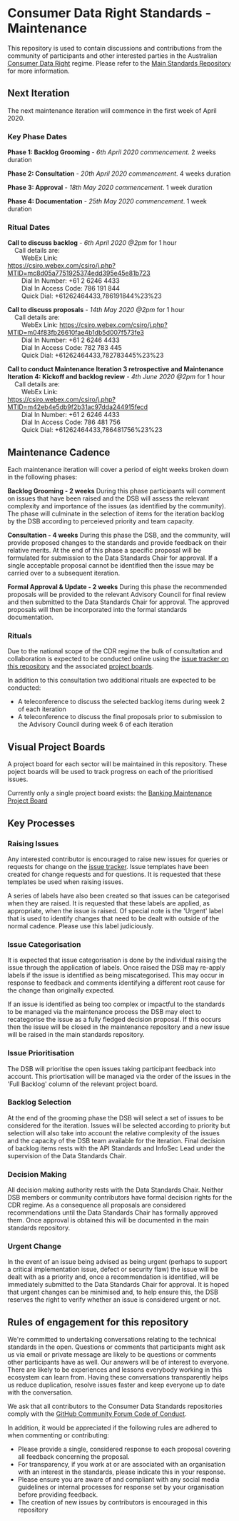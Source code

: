 # Consumer Data Right Standards - Maintenance

This repository is used to contain discussions and contributions from the community of participants and other interested parties in the Australian [Consumer Data Right](https://www.accc.gov.au/focus-areas/consumer-data-right "ACCC Consumer Data Right webpage") regime.  Please refer to the [Main Standards Repository](https://github.com/ConsumerDataStandardsAustralia/standards) for more information.

## Next Iteration
The next maintenance iteration will commence in the first week of April 2020.

### Key Phase Dates

**Phase 1: Backlog Grooming** - *6th April 2020 commencement*. 2 weeks duration

**Phase 2: Consultation** - *20th April 2020 commencement*. 4 weeks duration

**Phase 3: Approval** - *18th May 2020 commencement*. 1 week duration

**Phase 4: Documentation** - *25th May 2020 commencement*. 1 week duration

### Ritual Dates

**Call to discuss backlog** - *6th April 2020 @2pm* for 1 hour<br/>
&nbsp;&nbsp;&nbsp;&nbsp;Call details are:<br/>
&nbsp;&nbsp;&nbsp;&nbsp;&nbsp;&nbsp;&nbsp;&nbsp;WebEx Link: 	
https://csiro.webex.com/csiro/j.php?MTID=mc8d05a7751925374edd395e45e81b723<br/>
&nbsp;&nbsp;&nbsp;&nbsp;&nbsp;&nbsp;&nbsp;&nbsp;Dial In Number: +61 2 6246 4433<br/>
&nbsp;&nbsp;&nbsp;&nbsp;&nbsp;&nbsp;&nbsp;&nbsp;Dial In Access Code: 786 191 844<br/>
&nbsp;&nbsp;&nbsp;&nbsp;&nbsp;&nbsp;&nbsp;&nbsp;Quick Dial: +61262464433,786191844%23%23<br/>

**Call to discuss proposals** - *14th May 2020 @2pm* for 1 hour<br/>
&nbsp;&nbsp;&nbsp;&nbsp;Call details are:<br/>
&nbsp;&nbsp;&nbsp;&nbsp;&nbsp;&nbsp;&nbsp;&nbsp;WebEx Link: https://csiro.webex.com/csiro/j.php?MTID=m04f83fb26610fae4b1db5d007f573fe3<br/>
&nbsp;&nbsp;&nbsp;&nbsp;&nbsp;&nbsp;&nbsp;&nbsp;Dial In Number: +61 2 6246 4433<br/>
&nbsp;&nbsp;&nbsp;&nbsp;&nbsp;&nbsp;&nbsp;&nbsp;Dial In Access Code: 782 783 445<br/>
&nbsp;&nbsp;&nbsp;&nbsp;&nbsp;&nbsp;&nbsp;&nbsp;Quick Dial: +61262464433,782783445%23%23<br/>

**Call to conduct Maintenance Iteration 3 retrospective and Maintenance Iteration 4: Kickoff and backlog review** - *4th June 2020 @2pm* for 1 hour<br/>
&nbsp;&nbsp;&nbsp;&nbsp;Call details are:<br/>
&nbsp;&nbsp;&nbsp;&nbsp;&nbsp;&nbsp;&nbsp;&nbsp;WebEx Link: 	
https://csiro.webex.com/csiro/j.php?MTID=m42eb4e5db9f2b31ac97dda244915fecd<br/>
&nbsp;&nbsp;&nbsp;&nbsp;&nbsp;&nbsp;&nbsp;&nbsp;Dial In Number: +61 2 6246 4433<br/>
&nbsp;&nbsp;&nbsp;&nbsp;&nbsp;&nbsp;&nbsp;&nbsp;Dial In Access Code: 786 481 756 <br/>
&nbsp;&nbsp;&nbsp;&nbsp;&nbsp;&nbsp;&nbsp;&nbsp;Quick Dial: +61262464433,786481756%23%23<br/>

## Maintenance Cadence
Each maintenance iteration will cover a period of eight weeks broken down in the following phases:

**Backlog Grooming - 2 weeks**
During this phase participants will comment on issues that have been raised and the DSB will assess the relevant complexity and importance of the issues (as identified by the community).  The phase will culminate in the selection of items for the iteration backlog by the DSB according to perceieved priority and team capacity.

**Consultation - 4 weeks**
During this phase the DSB, and the community, will provide proposed changes to the standards and provide feedback on their relative merits.  At the end of this phase a specific proposal will be formulated for submission to the Data Standards Chair for approval.  If a single acceptable proposal cannot be identified then the issue may be carried over to a subsequent iteration.

**Formal Approval & Update - 2 weeks**
During this phase the recommended proposals will be provided to the relevant Advisory Council for final review and then submitted to the Data Standards Chair for approval.  The approved proposals will then be incorporated into the formal standards documentation.

### Rituals
Due to the national scope of the CDR regime the bulk of consultation and collaboration is expected to be conducted online using the [issue tracker on this repository](https://github.com/ConsumerDataStandardsAustralia/standards-maintenance/issues) and the associated [project boards](https://github.com/ConsumerDataStandardsAustralia/standards-maintenance/projects).

In addition to this consultation two additional rituals are expected to be conducted:
* A teleconference to discuss the selected backlog items during week 2 of each iteration
* A teleconference to discuss the final proposals prior to submission to the Advisory Council during week 6 of each iteration

## Visual Project Boards

A project board for each sector will be maintained in this repository.  These poject boards will be used to track progress on each of the prioritised issues.

Currently only a single project board exists: the [Banking Maintenance Project Board](https://github.com/ConsumerDataStandardsAustralia/standards-maintenance/projects/1)

## Key Processes

### Raising Issues
Any interested contributor is encouraged to raise new issues for queries or requests for change on the [issue tracker](https://github.com/ConsumerDataStandardsAustralia/standards-maintenance/issues).  Issue templates have been created for change requests and for questions.  It is requested that these templates be used when raising issues.

A series of labels have also been created so that issues can be categorised when they are raised.  It is requested that these labels are applied, as appropriate, when the issue is raised.  Of special note is the 'Urgent' label that is used to identify changes that need to be dealt with outside of the normal cadence.  Please use this label judiciously.

### Issue Categorisation
It is expected that issue categorisation is done by the individual raising the issue through the application of labels.  Once raised the DSB may re-apply labels if the issue is identified as being miscategorised.  This may occur in response to feedback and comments identifying a different root cause for the change than originally expected.

If an issue is identified as being too complex or impactful to the standards to be managed via the maintenance process the DSB may elect to recategorise the issue as a fully fledged decision proposal.  If this occurs then the issue will be closed in the maintenance repository and a new issue will be raised in the main standards repository.

### Issue Prioritisation
The DSB will prioritise the open issues taking participant feedback into account.  This priortisation will be managed via the order of the issues in the 'Full Backlog' column of the relevant project board.

### Backlog Selection
At the end of the grooming phase the DSB will select a set of issues to be considered for the iteration.  Issues will be selected according to priority but selection will also take into account the relative complexity of the issues and the capacity of the DSB team available for the iteration.  Final decision of backlog items rests with the API Standards and InfoSec Lead under the supervision of the Data Standards Chair.

### Decision Making
All decision making authority rests with the Data Standards Chair.  Neither DSB members or community contributors have formal decision rights for the CDR regime.  As a consequence all proposals are considered recommendations until the Data Standards Chair has formally approved them.  Once approval is obtained this will be documented in the main standards repository.

### Urgent Change
In the event of an issue being advised as being urgent (perhaps to support a critical implementation issue, defect or security flaw) the issue will be dealt with as a priority and, once a recommendation is identified, will be immediately submitted to the Data Standards Chair for approval.  It is hoped that urgent changes can be minimised and, to help ensure this, the DSB reserves the right to verify whether an issue is considered urgent or not.

## Rules of engagement for this repository

We're committed to undertaking conversations relating to the technical standards in the open. Questions or comments that participants might ask us via email or private message are likely to be questions or comments other participants have as well. Our answers will be of interest to everyone. There are likely to be experiences and lessons everybody working in this ecosystem can learn from. Having these conversations transparently helps us reduce duplication, resolve issues faster and keep everyone up to date with the conversation.

We ask that all contributors to the Consumer Data Standards repositories comply with the [GitHub Community Forum Code of Conduct](https://help.github.com/articles/github-community-forum-code-of-conduct/).

In addition, it would be appreciated if the following rules are adhered to when commenting or contributing:
* Please provide a single, considered response to each proposal covering all feedback concerning the proposal.
* For transparency, if you work at or are associated with an organisation with an interest in the standards, please indicate this in your response.
* Please ensure you are aware of and compliant with any social media guidelines or internal processes for response set by your organisation before providing feedback.
* The creation of new issues by contributors is encouraged in this repository
